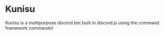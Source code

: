 # Kunisu
Kunisu is a multipurpose discord bot built in discord.js using the command framework commando!
